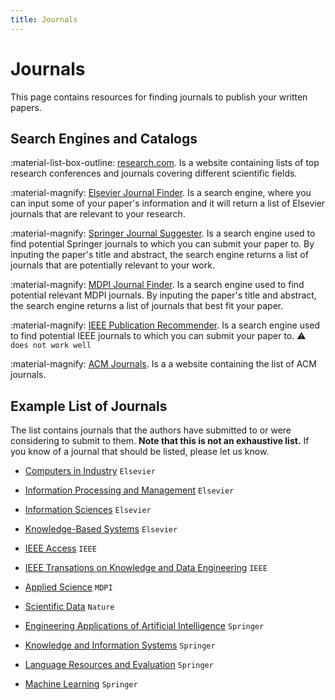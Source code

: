 ```yaml
---
title: Journals
---
```


# Journals

This page contains resources for finding journals to publish your written papers.

## Search Engines and Catalogs

:material-list-box-outline: [research.com][research]. Is a website containing
lists of top research conferences and journals covering different scientific
fields.

:material-magnify: [Elsevier Journal Finder][elsevier-journal-finder]. Is a
search engine, where you can input some of your paper's information and it will
return a list of Elsevier journals that are relevant to your research.

:material-magnify: [Springer Journal Suggester][springer-journal-suggester].
Is a search engine used to find potential Springer journals to which you can
submit your paper to. By inputing the paper's title and abstract, the search
engine returns a list of journals that are potentially relevant to your work.

:material-magnify: [MDPI Journal Finder][mdpi-journal-finder].
Is a search engine used to find potential relevant MDPI journals. By inputing
the paper's title and abstract, the search engine returns a list of journals
that best fit your paper.

:material-magnify: [IEEE Publication Recommender][ieee-publication-recommender].
Is a search engine used to find potential IEEE journals to which you can
submit your paper to. ⚠️ `does not work well`

:material-magnify: [ACM Journals][acm-journals].
Is a a website containing the list of ACM journals.




## Example List of Journals

The list contains journals that the authors have submitted to or were considering
to submit to them. **Note that this is not an exhaustive list.** If you know of a
journal that should be listed, please let us know.

- [Computers in Industry][elsevier-cii] `Elsevier`

- [Information Processing and Management][elsevier-ipm] `Elsevier`

- [Information Sciences][elsevier-is] `Elsevier`

- [Knowledge-Based Systems][elsevier-kbs] `Elsevier`

- [IEEE Access][ieee-access] `IEEE`

- [IEEE Transations on Knowledge and Data Engineering][ieee-tkde] `IEEE`

- [Applied Science][mdpi-as] `MDPI`

- [Scientific Data][nature-sd] `Nature`

- [Engineering Applications of Artificial Intelligence][springer-eaai] `Springer`

- [Knowledge and Information Systems][springer-kais] `Springer`

- [Language Resources and Evaluation][springer-lre] `Springer`

- [Machine Learning][springer-ml] `Springer`


<!-- External Links -->
[research]: https://research.com
[elsevier-journal-finder]: https://journalfinder.elsevier.com
[springer-journal-suggester]: https://journalsuggester.springer.com
[mdpi-journal-finder]: https://www.mdpi.com/about/journalselector
[ieee-publication-recommender]: https://publication-recommender.ieee.org/periodicals
[acm-journals]: https://dl.acm.org/journals

[elsevier-cii]: https://www.sciencedirect.com/journal/computers-in-industry
[elsevier-kbs]: https://www.journals.elsevier.com/knowledge-based-systems
[elsevier-ipm]: https://www.journals.elsevier.com/information-processing-and-management
[elsevier-is]: https://www.journals.elsevier.com/information-sciences

[ieee-access]: https://ieeeaccess.ieee.org/
[ieee-tkde]: https://www.computer.org/web/tkde

[mdpi-as]: https://www.mdpi.com/journal/applsci

[nature-sd]: https://www.nature.com/sdata/

[springer-eaai]: https://www.journals.elsevier.com/engineering-applications-of-artificial-intelligence
[springer-kais]: https://www.springer.com/journal/10115
[springer-lre]: https://www.springer.com/journal/10579
[springer-ml]: https://www.springer.com/journal/10994